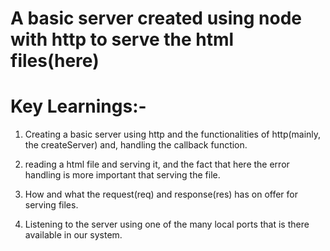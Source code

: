 # A basic server created using node with http to serve the html files(here)

# Key Learnings:-

1. Creating a basic server using http and the functionalities of http(mainly, the createServer) and, handling the callback function.

2. reading a html file and serving it, and the fact that here the error handling is more important that serving the file. 

3. How and what the request(req) and response(res) has on offer for serving files.

4. Listening to the server using one of the many local ports that is there available in our system.